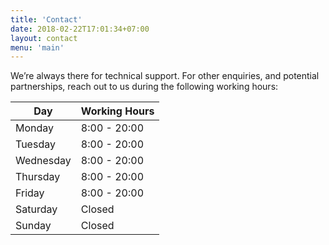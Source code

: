 ```yaml
---
title: 'Contact'
date: 2018-02-22T17:01:34+07:00
layout: contact
menu: 'main'
---
```


We’re always there for technical support. For other enquiries, and potential partnerships, reach out to us during the following working hours:

| Day       | Working Hours |
| --------- | ------------- |
| Monday    | 8:00 - 20:00  |
| Tuesday   | 8:00 - 20:00  |
| Wednesday | 8:00 - 20:00  |
| Thursday  | 8:00 - 20:00  |
| Friday    | 8:00 - 20:00  |
| Saturday  | Closed        |
| Sunday    | Closed        |
